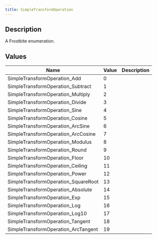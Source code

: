 ```yaml
---
title: SimpleTransformOperation
---
```

## Description

A Frostbite enumeration.

## Values

| Name                                 | Value | Description |
| ------------------------------------ | ----- | ----------- |
| SimpleTransformOperation\_Add        | 0     |             |
| SimpleTransformOperation\_Subtract   | 1     |             |
| SimpleTransformOperation\_Multiply   | 2     |             |
| SimpleTransformOperation\_Divide     | 3     |             |
| SimpleTransformOperation\_Sine       | 4     |             |
| SimpleTransformOperation\_Cosine     | 5     |             |
| SimpleTransformOperation\_ArcSine    | 6     |             |
| SimpleTransformOperation\_ArcCosine  | 7     |             |
| SimpleTransformOperation\_Modulus    | 8     |             |
| SimpleTransformOperation\_Round      | 9     |             |
| SimpleTransformOperation\_Floor      | 10    |             |
| SimpleTransformOperation\_Ceiling    | 11    |             |
| SimpleTransformOperation\_Power      | 12    |             |
| SimpleTransformOperation\_SquareRoot | 13    |             |
| SimpleTransformOperation\_Absolute   | 14    |             |
| SimpleTransformOperation\_Exp        | 15    |             |
| SimpleTransformOperation\_Log        | 16    |             |
| SimpleTransformOperation\_Log10      | 17    |             |
| SimpleTransformOperation\_Tangent    | 18    |             |
| SimpleTransformOperation\_ArcTangent | 19    |             |
